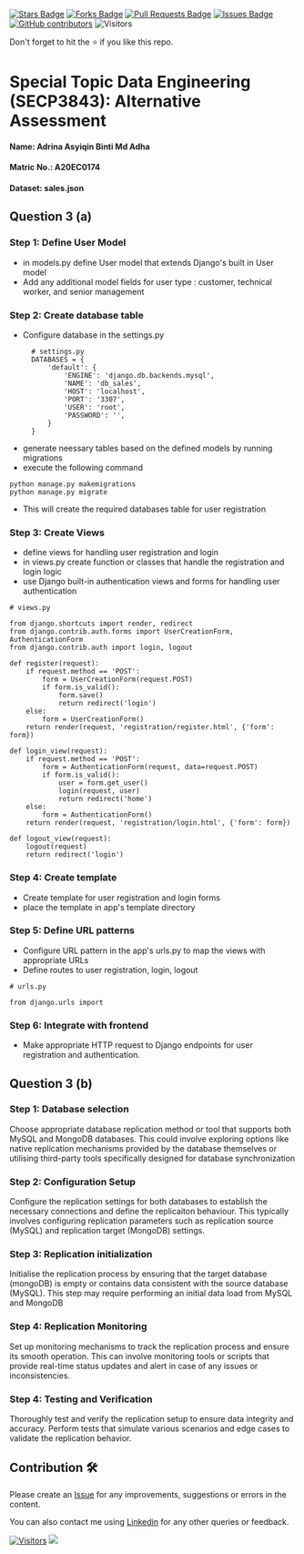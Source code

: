 <a href="https://github.com/drshahizan/SECP3843/stargazers"><img src="https://img.shields.io/github/stars/drshahizan/SECP3843" alt="Stars Badge"/></a>
<a href="https://github.com/drshahizan/SECP3843/network/members"><img src="https://img.shields.io/github/forks/drshahizan/SECP3843" alt="Forks Badge"/></a>
<a href="https://github.com/drshahizan/SECP3843/pulls"><img src="https://img.shields.io/github/issues-pr/drshahizan/SECP3843" alt="Pull Requests Badge"/></a>
<a href="https://github.com/drshahizan/SECP3843/issues"><img src="https://img.shields.io/github/issues/drshahizan/SECP3843" alt="Issues Badge"/></a>
<a href="https://github.com/drshahizan/SECP3843/graphs/contributors"><img alt="GitHub contributors" src="https://img.shields.io/github/contributors/drshahizan/SECP3843?color=2b9348"></a>
![Visitors](https://api.visitorbadge.io/api/visitors?path=https%3A%2F%2Fgithub.com%2Fdrshahizan%2FSECP3843&labelColor=%23d9e3f0&countColor=%23697689&style=flat)


Don't forget to hit the :star: if you like this repo.

# Special Topic Data Engineering (SECP3843): Alternative Assessment

#### Name: Adrina Asyiqin Binti Md Adha
#### Matric No.: A20EC0174
#### Dataset: sales.json

## Question 3 (a)
### Step 1: Define User Model
- in models.py define User model that extends Django's built in User model
- Add any additional model fields for user type : customer, technical worker, and senior management
  
### Step 2: Create database table
- Configure database in the settings.py
  ```
    # settings.py
    DATABASES = {
        'default': {
            'ENGINE': 'django.db.backends.mysql',
            'NAME': 'db_sales',
            'HOST': 'localhost',
            'PORT': '3307',
            'USER': 'root',
            'PASSWORD': '',
        }
    }

  ```
- generate neessary tables based on the defined models by running migrations
- execute the following command
```
python manage.py makemigrations
python manage.py migrate
```
- This will create the required databases table for user registration

### Step 3: Create Views
- define views for handling user registration and login 
- in views.py create function or classes that handle the registration and login logic
- use Django built-in authentication views and forms for handling user authentication
```
# views.py

from django.shortcuts import render, redirect
from django.contrib.auth.forms import UserCreationForm, AuthenticationForm
from django.contrib.auth import login, logout

def register(request):
    if request.method == 'POST':
        form = UserCreationForm(request.POST)
        if form.is_valid():
            form.save()
            return redirect('login')
    else:
        form = UserCreationForm()
    return render(request, 'registration/register.html', {'form': form})

def login_view(request):
    if request.method == 'POST':
        form = AuthenticationForm(request, data=request.POST)
        if form.is_valid():
            user = form.get_user()
            login(request, user)
            return redirect('home')
    else:
        form = AuthenticationForm()
    return render(request, 'registration/login.html', {'form': form})

def logout_view(request):
    logout(request)
    return redirect('login')
```

### Step 4: Create template
- Create template for user registration and login forms
- place the template in app's template directory

### Step 5: Define URL patterns
- Configure URL pattern in the app's urls.py to map the views with appropriate URLs
- Define routes to user registration, login, logout
```
# urls.py

from django.urls import

```
### Step 6: Integrate with frontend
- Make appropriate HTTP request to Django endpoints for user registration and authentication. 

 
## Question 3 (b)
### Step 1: Database selection
Choose appropriate database replication method or tool that supports both MySQL and MongoDB databases. This could involve exploring options like native replication mechanisms provided by the database themselves or utilising third-party tools specifically designed for database synchronization

### Step 2: Configuration Setup
Configure the replication settings for both databases to establish the necessary connections and define the replicaiton behaviour. This typically involves configuring replication parameters such as replication source (MySQL) and replication target (MongoDB) settings.

### Step 3: Replication initialization
Initialise the replication process by ensuring that the target database (mongoDB) is empty or contains data consistent with the source database (MySQL). This step may require performing an initial data load from MySQL and MongoDB

### Step 4: Replication Monitoring
Set up monitoring mechanisms to track the replication process and ensure its smooth operation. This can involve monitoring tools or scripts that provide real-time status updates and alert in case of any issues or inconsistencies.

### Step 4: Testing and Verification
Thoroughly test and verify the replication setup to ensure data integrity and accuracy. Perform tests that simulate various scenarios and edge cases to validate the replication behavior.


## Contribution 🛠️
Please create an [Issue](https://github.com/drshahizan/special-topic-data-engineering/issues) for any improvements, suggestions or errors in the content.

You can also contact me using [Linkedin](https://www.linkedin.com/in/drshahizan/) for any other queries or feedback.

[![Visitors](https://api.visitorbadge.io/api/visitors?path=https%3A%2F%2Fgithub.com%2Fdrshahizan&labelColor=%23697689&countColor=%23555555&style=plastic)](https://visitorbadge.io/status?path=https%3A%2F%2Fgithub.com%2Fdrshahizan)
![](https://hit.yhype.me/github/profile?user_id=81284918)

